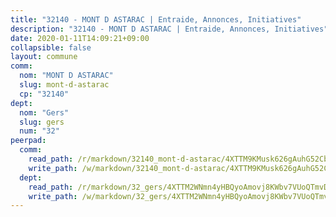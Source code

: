 ```yaml
---
title: "32140 - MONT D ASTARAC | Entraide, Annonces, Initiatives"
description: "32140 - MONT D ASTARAC | Entraide, Annonces, Initiatives"
date: 2020-01-11T14:09:21+09:00
collapsible: false
layout: commune
comm:
  nom: "MONT D ASTARAC"
  slug: mont-d-astarac
  cp: "32140"
dept:
  nom: "Gers"
  slug: gers
  num: "32"
peerpad:
  comm:
    read_path: /r/markdown/32140_mont-d-astarac/4XTTM9KMusk626gAuhG52CbhEFSKTjo5XGeZSZXKZqadq1HHy
    write_path: /w/markdown/32140_mont-d-astarac/4XTTM9KMusk626gAuhG52CbhEFSKTjo5XGeZSZXKZqadq1HHy-K3TgUYizG9CmpUpBQFcU6XybLBiUxPqXi6MBo6tj58FzsJtm8eGfrtCb1jx431HCuJQJT6UH5kEtpQw5vyW7N3wxYhgLfoKG5VHqMGpuVGRKBeLin2t7RtFx4S3Anb5tbhVPhj4b
  dept:
    read_path: /r/markdown/32_gers/4XTTM2WNmn4yHBQyoAmovj8KWbv7VUoQTmvDpdT3o124AgWEe
    write_path: /w/markdown/32_gers/4XTTM2WNmn4yHBQyoAmovj8KWbv7VUoQTmvDpdT3o124AgWEe-K3TgUpYJfQLfW5uoLbdwErZNx29AEkCAso1EvCZzqaD3z7aQWWvGchjPJifpsj2b2MrnxAXUWCQXyv6K9rEMDPiEmuqTRE8ziuYLh1MUbtQUwwoYxV2abqSdJr66fFRHJZtY62y8
---
```


